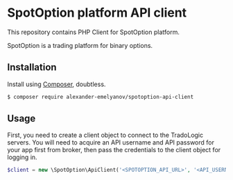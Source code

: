 # SpotOption platform API client

This repository contains PHP Client for SpotOption platform.

SpotOption is a trading platform for binary options.

## Installation
Install using [Composer](http://getcomposer.org), doubtless.

```sh
$ composer require alexander-emelyanov/spotoption-api-client
```

## Usage

First, you need to create a client object to connect to the TradoLogic servers. You will need to acquire an API username and API password for your app first from broker, then pass the credentials to the client object for logging in. 

```php
$client = new \SpotOption\ApiClient('<SPOTOPTION_API_URL>', '<API_USERNAME>', '<API_PASSWORD>');
```